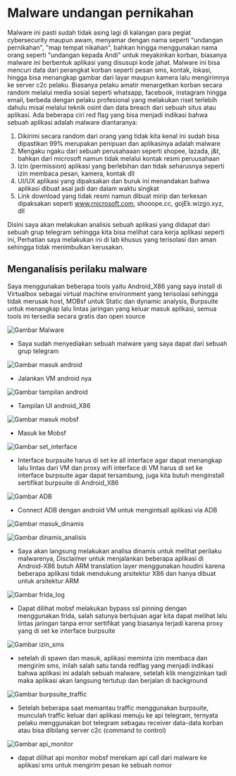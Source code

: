 # Malware undangan pernikahan

Malware ini pasti sudah tidak asing lagi di kalangan para pegiat cybersecurity maupun awam, menyamar dengan nama seperti "undangan pernikahan", "map tempat nikahan", bahkan hingga menggunakan nama orang seperti "undangan kepada Andi" untuk meyakinkan korban, biasanya malware ini berbentuk aplikasi yang disusupi kode jahat. Malware ini bisa mencuri data dari perangkat korban seperti pesan sms, kontak, lokasi, hingga bisa menangkap gambar dari layar maupun kamera lalu mengirimnya ke server c2c pelaku. Biasanya pelaku amatir menargetkan korban secara random melalui media sosial seperti whatsapp, facebook, instagram hingga email, berbeda dengan pelaku profesional yang melakukan riset terlebih dahulu misal melalui teknik osint dan data breach dari sebuah situs atau aplikasi. Ada beberapa ciri red flag yang bisa menjadi indikasi bahwa sebuah aplikasi adalah malware diantaranya:

1. Dikirimi secara random dari orang yang tidak kita kenal ini sudah bisa dipastikan 99% merupakan penipuan dan aplikasinya adalah malware 
2. Mengaku ngaku dari sebuah perusahaaan seperti shopee, lazada, j&t, bahkan dari microsoft namun tidak melalui kontak resmi peruusahaan 
3. Izin (permission) aplikasi yang berlebihan dan tidak seharusnya seperti izin membaca pesan, kamera, kontak dll
4. UI/UX aplikasi yang dipaksakan dan buruk ini menandakan bahwa aplikasi dibuat asal jadi dan dalam waktu singkat
5. Link download yang tidak resmi namun dibuat mirip dan terkesan dipaksakan seperti www.rnicrosoft.com, shooope.cc, gojEk.wizgo.xyz, dll

Disini saya akan melakukan analisis sebuah aplikasi yang didapat dari sebuah grup telegram sehingga kita bisa melihat cara kerja aplikasi seperti ini, Perhatian saya melakukan ini di lab khusus yang terisolasi dan aman sehingga tidak menimbulkan kerusakan.  

## Menganalisis perilaku malware

Saya menggunakan beberapa tools yaitu Android_X86 yang saya install di Virtualbox sebagai virtual machine environment yang terisolasi sehingga tidak merusak host, MOBsf untuk Static dan dynamic analysis, Burpsuite untuk menangkap lalu lintas jaringan yang keluar masuk aplikasi, semua tools ini tersedia secara gratis dan open source 

![Gambar Malware](assets/img/malware.png)
- Saya sudah menyediakan sebuah malware yang saya dapat dari sebuah grup telegram

![Gambar masuk android](assets/img/masuk_android.png)
- Jalankan VM android nya 

![Gambar tampilan android](assets/img/tampilan_android.png)
- Tampilan UI android_X86 

![Gambar masuk mobsf](assets/img/masuk_mobsf.png)
- Masuk ke Mobsf

![Gambar set_interface](assets/img/set_interface.png)
- Interface burpsuite harus di set ke all interface agar dapat menangkap lalu lintas dari VM dan proxy wifi interface di VM harus di set ke interface burpsuite agar dapat tersambung, juga kita butuh menginstall sertifikat burpsuite di Android_X86

![Gambar ADB](assets/img/adb_install.png)
- Connect ADB dengan android VM untuk mengintsall aplikasi via ADB 

![Gambar masuk_dinamis](assets/img/masuk_dinamis.png)

![Gambar dinamis_analisis](assets/img/Dynamic_analysis.png)
- Saya akan langsung melakukan analisa dinamis untuk melihat perilaku malwarenya, Disclaimer untuk menjalankan beberapa aplikasi di Android-X86 butuh ARM translation layer menggunakan houdini karena beberapa aplikasi tidak mendukung arsitektur X86 dan hanya dibuat untuk arsitektur ARM 

![Gambar frida_log](assets/img/frida_log.png)
- Dapat dilihat mobsf melakukan bypass ssl pinning dengan menggunakan frida, salah satunya bertujuan agar kita dapat melihat lalu lintas jaringan tanpa error sertifikat yang biasanya terjadi karena proxy yang di set ke interface burpsuite 
    
![Gambar izin_sms](assets/img/izin_sms.png)
- setelah di spawn dan masuk, aplikasi meminta izin membaca dan mengirim sms, inilah salah satu tanda redflag yang menjadi indikasi bahwa aplikasi ini adalah sebuah malware, setelah klik mengizinkan tadi maka aplikasi akan langsung tertutup dan berjalan di background

![Gambar burpsuite_traffic](assets/img/burpsuite_traffic.png)
- Setelah beberapa saat memantau traffic menggunakan burpsuite, munculah traffic keluar dari aplikasi menuju ke api telegram, ternyata pelaku menggunakan bot telegram sebagau receiver data-data korban atau bisa dibilang server c2c (command to control)

![Gambar api_monitor](assets/img/api_monitor.png)
- dapat dilihat api monitor mobsf merekam api call dari malware ke aplikasi sms untuk mengirim pesan ke sebuah nomor
